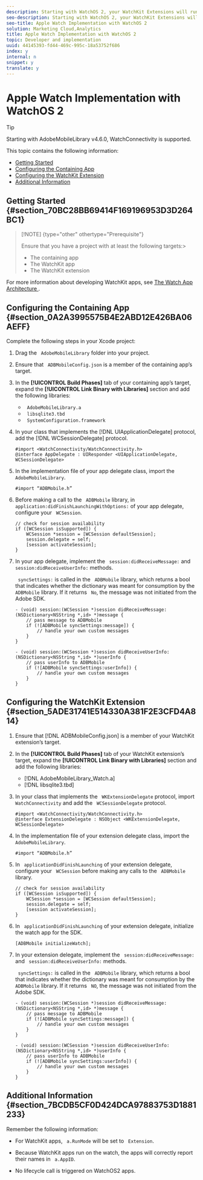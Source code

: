 ```yaml
---
description: Starting with WatchOS 2, your WatchKit Extensions will run on an Apple Watch device. Applications that run in this environment require the WatchConnectivity framework to share data with their containing iOS app.
seo-description: Starting with WatchOS 2, your WatchKit Extensions will run on an Apple Watch device. Applications that run in this environment require the WatchConnectivity framework to share data with their containing iOS app.
seo-title: Apple Watch Implementation with WatchOS 2
solution: Marketing Cloud,Analytics
title: Apple Watch Implementation with WatchOS 2
topic: Developer and implementation
uuid: 44145393-fd44-469c-995c-18a53752f686
index: y
internal: n
snippet: y
translate: y
---
```


# Apple Watch Implementation with WatchOS 2


>[!TIP]
>
>Starting with AdobeMobileLibrary v4.6.0, WatchConnectivity is supported.



This topic contains the following information: 


* [ Getting Started ](apple-watch-implementation-watchkit.md#section_70BC28BB69414F169196953D3D264BC1)
* [ Configuring the Containing App ](apple-watch-implementation-watchkit.md#section_0A2A3995575B4E2ABD12E426BA06AEFF)
* [ Configuring the WatchKit Extension ](apple-watch-implementation-watchkit.md#section_5ADE31741E514330A381F2E3CFD4A814)
* [ Additional Information ](apple-watch-implementation-watchkit.md#section_7BCDB5CF0D424DCA97883753D1881233)


## Getting Started {#section_70BC28BB69414F169196953D3D264BC1}


>[!NOTE] {type="other" othertype="Prerequisite"}
>
>Ensure that you have a project with at least the following targets:>
>* The containing app
>* The WatchKit app
>* The WatchKit extension





For more information about developing WatchKit apps, see [ The Watch App Architecture ](https://developer.apple.com/library/ios/documentation/General/Conceptual/WatchKitProgrammingGuide/DesigningaWatchKitApp.html#//apple_ref/doc/uid/TP40014969-CH3-SW1). 

## Configuring the Containing App {#section_0A2A3995575B4E2ABD12E426BA06AEFF}

Complete the following steps in your Xcode project: 

1. Drag the ` AdobeMobileLibrary` folder into your project. 

1. Ensure that ` ADBMobileConfig.json` is a member of the containing app’s target. 

1. In the **[!UICONTROL  Build Phases]** tab of your containing app’s target, expand the **[!UICONTROL  Link Binary with Libraries]** section and add the following libraries: 

    * ` AdobeMobileLibrary.a`
    * ` libsqlite3.tbd`
    * ` SystemConfiguration.framework`

1. In your class that implements the [!DNL  UIApplicationDelegate] protocol, add the [!DNL  WCSessionDelegate] protocol. 

   ```
   #import <WatchConnectivity/WatchConnectivity.h> 
   @interface AppDelegate : UIResponder <UIApplicationDelegate, WCSessionDelegate>
   ```

1. In the implementation file of your app delegate class, import the ` AdobeMobileLibrary`. 

   ```
   #import “ADBMobile.h”
   ```

1. Before making a call to the ` ADBMobile` library, in ` application:didFinishLaunchingWithOptions:` of your app delegate, configure your ` WCSession`. 

   ```
   // check for session availability 
   if ([WCSession isSupported]) { 
       WCSession *session = [WCSession defaultSession]; 
       session.delegate = self; 
       [session activateSession]; 
   }
   ```

1. In your app delegate, implement the ` session:didReceiveMessage:` and ` session:didReceiveUserInfo:` methods. 

   ` syncSettings:` is called in the ` ADBMobile` library, which returns a bool that indicates whether the dictionary was meant for consumption by the ` ADBMobile` library. If it returns ` No`, the message was not initiated from the Adobe SDK. 


   ```
   - (void) session:(WCSession *)session didReceiveMessage:(NSDictionary<NSString *,id> *)message { 
       // pass message to ADBMobile 
       if (![ADBMobile syncSettings:message]) { 
           // handle your own custom messages 
       } 
   } 
    
   - (void) session:(WCSession *)session didReceiveUserInfo:(NSDictionary<NSString *,id> *)userInfo { 
       // pass userInfo to ADBMobile 
       if (![ADBMobile syncSettings:userInfo]) { 
           // handle your own custom messages 
       } 
   } 
   
   ```



## Configuring the WatchKit Extension {#section_5ADE31741E514330A381F2E3CFD4A814}


1. Ensure that [!DNL  ADBMobileConfig.json] is a member of your WatchKit extension’s target. 

1. In the **[!UICONTROL  Build Phases]** tab of your WatchKit extension’s target, expand the **[!UICONTROL  Link Binary with Libraries]** section and add the following libraries: 

    * [!DNL  AdobeMobileLibrary_Watch.a]
    * [!DNL  libsqlite3.tbd]

1. In your class that implements the ` WKExtensionDelegate` protocol, import ` WatchConnectivity` and add the ` WCSessionDelegate` protocol. 

   ```
   #import <WatchConnectivity/WatchConnectivity.h> 
   @interface ExtensionDelegate : NSObject <WKExtensionDelegate, WCSessionDelegate>
   ```

1. In the implementation file of your extension delegate class, import the ` AdobeMobileLibrary`. 

   ```
   #import “ADBMobile.h”
   ```

1. In ` applicationDidFinishLaunching` of your extension delegate, configure your ` WCSession` before making any calls to the ` ADBMobile` library. 

   ```
   // check for session availability 
   if ([WCSession isSupported]) { 
       WCSession *session = [WCSession defaultSession]; 
       session.delegate = self; 
       [session activateSession]; 
   }
   ```

1. In ` applicationDidFinishLaunching` of your extension delegate, initialize the watch app for the SDK. 

   ```
   [ADBMobile initializeWatch];
   ```

1. In your extension delegate, implement the ` session:didReceiveMessage:` and ` session:didReceiveUserInfo:` methods. 

   ` syncSettings:` is called in the ` ADBMobile` library, which returns a bool that indicates whether the dictionary was meant for consumption by the ` ADBMobile` library. If it returns ` NO`, the message was not initiated from the Adobe SDK. 


   ```
   - (void) session:(WCSession *)session didReceiveMessage:(NSDictionary<NSString *,id> *)message { 
       // pass message to ADBMobile 
       if (![ADBMobile syncSettings:message]) { 
           // handle your own custom messages 
       } 
   } 
    
   - (void) session:(WCSession *)session didReceiveUserInfo:(NSDictionary<NSString *,id> *)userInfo { 
       // pass userInfo to ADBMobile 
       if (![ADBMobile syncSettings:userInfo]) { 
           // handle your own custom messages 
       } 
   } 
   
   ```



## Additional Information {#section_7BCDB5CF0D424DCA97883753D1881233}

Remember the following information: 


* For WatchKit apps, ` a.RunMode` will be set to ` Extension`. 

* Because WatchKit apps run on the watch, the apps will correctly report their names in ` a.AppID`. 

* No lifecycle call is triggered on WatchOS2 apps. 


